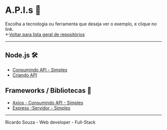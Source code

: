 # A.P.I.s 🔘
Escolha a tecnologia ou ferramenta que deseja ver o exemplo, e clique no link.<br> 
←[Voltar para lista geral de repositórios](https://github.com/ricardaonao/Portifolio)


___________________________________________________________________________________________________
## Node.js 🛠
* [Consumindo APi - Simples]()
* [Criando API]()


## Frameworks / Bibliotecas 🧰
* [Axios - Consumindo API - Simples](https://github.com/ricardaonao/API-Node-Axios-React)
* [Express -Servidor - Simples](https://github.com/ricardaonao/API-Node-Express-Basico)


___________________________________________________________________________________________________
Ricardo Souza  - Web developer - Full-Stack
